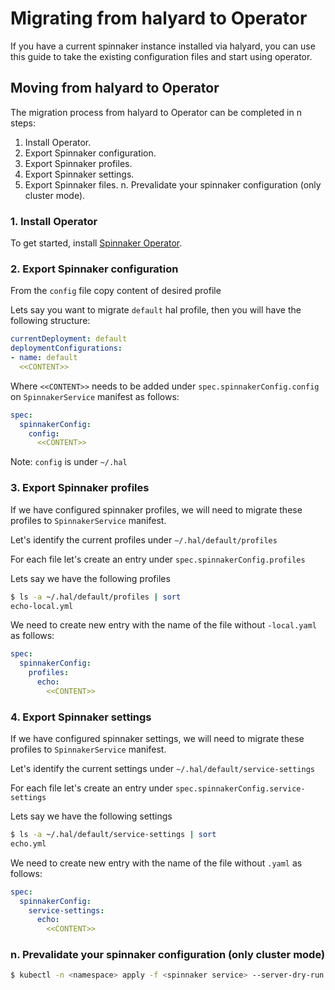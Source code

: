 # Migrating from halyard to Operator

If you have a current spinnaker instance installed via halyard, you can use this guide to take the existing 
configuration files and start using operator.

## Moving from halyard to Operator

The migration process from halyard to Operator can be completed in n steps:

1. Install Operator.
2. Export Spinnaker configuration.
3. Export Spinnaker profiles.
4. Export Spinnaker settings.
4. Export Spinnaker files.
n. Prevalidate your spinnaker configuration (only cluster mode).

### 1. Install Operator

To get started, install [Spinnaker Operator](https://github.com/armory/spinnaker-operator/blob/master/README.md#L69). 

### 2. Export Spinnaker configuration 

From the `config` file copy content of desired profile 

Lets say you want to migrate `default` hal profile, then you will have the following structure:

```yaml
currentDeployment: default
deploymentConfigurations:
- name: default
  <<CONTENT>> 
```

Where `<<CONTENT>>` needs to be added under `spec.spinnakerConfig.config` on `SpinnakerService` manifest as follows:

```yaml
spec:
  spinnakerConfig:
    config:
      <<CONTENT>> 
```

Note: `config` is under `~/.hal`

### 3. Export Spinnaker profiles

If we have configured spinnaker profiles, we will need to migrate these profiles to `SpinnakerService` manifest.

Let's identify the current profiles under  `~/.hal/default/profiles`

For each file let's create an entry under `spec.spinnakerConfig.profiles`

Lets say we have the following profiles 

```bash
$ ls -a ~/.hal/default/profiles | sort
echo-local.yml
```

We need to create new entry with the name of the file without `-local.yaml` as follows:

```yaml
spec:
  spinnakerConfig:
    profiles:
      echo: 
        <<CONTENT>>
```

### 4. Export Spinnaker settings

If we have configured spinnaker settings, we will need to migrate these profiles to `SpinnakerService` manifest.

Let's identify the current settings under  `~/.hal/default/service-settings`

For each file let's create an entry under `spec.spinnakerConfig.service-settings`

Lets say we have the following settings 

```bash
$ ls -a ~/.hal/default/service-settings | sort
echo.yml
```

We need to create new entry with the name of the file without `.yaml` as follows:

```yaml
spec:
  spinnakerConfig:
    service-settings: 
      echo:
        <<CONTENT>>
```


### n. Prevalidate your spinnaker configuration (only cluster mode)

```bash
$ kubectl -n <namespace> apply -f <spinnaker service> --server-dry-run
```

